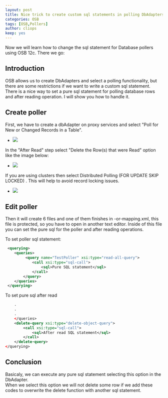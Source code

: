 ```yaml
---
layout: post
title: Nice trick to create custom sql statements in polling DbAdapters with OSB 12c
categories: OSB
tags: [OSB,Pollers]
author: cliops
keep: yes
---
```

Now we will learn how to change the sql statement for Database pollers using OSB 12c.
There we go:

## Introduction ##

OSB allows us to create DbAdapters and select a polling functionality, but there are some restrictions if we want to write a custom sql statement.   
There is a nice way to set a pure sql statement for polling database rows and after reading operation. I will show you how to handle it.   

## Create poller ##

First, we have to create a dbAdapter on proxy services and select "Poll for New or Changed Records in a Table".   

- ![](/images/2015-10-29-create-custom-sql-statements-pollers-OSB-12c/createPoller.jpg)

In the "After Read" step select "Delete the Row(s) that were Read" option like the image below:   

- ![](/images/2015-10-29-create-custom-sql-statements-pollers-OSB-12c/createDeletePoller.jpg)

If you are using clusters then select Distributed Polling (FOR UPDATE SKIP LOCKED) . This will help to avoid record locking issues.
 
- ![](/images/2015-10-29-create-custom-sql-statements-pollers-OSB-12c/distributedPolling.jpg)

## Edit poller ##

Then it will create 6 files and one of them finishes in -or-mapping.xml, this file is protected, so you have to open in another text editor.
Inside of this file you can set the pure sql for the poller and after reading operations.

To set poller sql statement:   

```xml 
 <querying>
	<queries>
		 <query name="TestPoller" xsi:type="read-all-query">
			<call xsi:type="sql-call">
				<sql>Pure SQL statement</sql>
			</call>
		</query>
	</queries>
 </querying>
``` 

To set pure sql after read   

```xml
	.
	.
	.
	</queries>
	<delete-query xsi:type="delete-object-query">
		<call xsi:type="sql-call">
			<sql>After read SQL statement</sql>
		</call>
	</delete-query>
</querying>
``` 

## Conclusion ##

Basicaly, we can execute any pure sql statement selecting this option in the DbAdapter.   
When we select this option we will not delete some row if we add these codes to overwrite the delete function with another sql statement.





